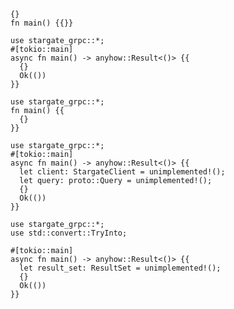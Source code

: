 ```rust,skt-empty-main
{}
fn main() {{}}
```

```rust,skt-connect
use stargate_grpc::*;
#[tokio::main]
async fn main() -> anyhow::Result<()> {{
  {}  
  Ok(())
}}
```

```rust,skt-query
use stargate_grpc::*;
fn main() {{
  {}  
}}
```

```rust,skt-execute
use stargate_grpc::*;
#[tokio::main]
async fn main() -> anyhow::Result<()> {{
  let client: StargateClient = unimplemented!();
  let query: proto::Query = unimplemented!();
  {}  
  Ok(())
}}
```

```rust,skt-result
use stargate_grpc::*;
use std::convert::TryInto;

#[tokio::main]
async fn main() -> anyhow::Result<()> {{
  let result_set: ResultSet = unimplemented!();
  {}  
  Ok(())
}}
```
